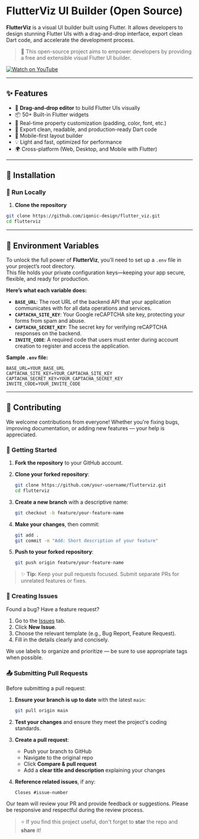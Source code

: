 # FlutterViz UI Builder (Open Source)

**FlutterViz** is a visual UI builder built using Flutter. It allows developers to design stunning Flutter UIs with a drag-and-drop interface, export clean Dart code, and accelerate the development process.

> 🚀 This open-source project aims to empower developers by providing a free and extensible visual Flutter UI builder.

[![Watch on YouTube](https://img.shields.io/badge/Watch%20Demo-YouTube-red?logo=youtube&style=for-the-badge)](https://www.youtube.com/watch?v=CgIGPKeWYB0)

---

## ✨ Features

- 🔧 **Drag-and-drop editor** to build Flutter UIs visually
- 📦 50+ Built-in Flutter widgets
- 🎨 Real-time property customization (padding, color, font, etc.)
- 💾 Export clean, readable, and production-ready Dart code
- 📱 Mobile-first layout builder
- 💡 Light and fast, optimized for performance
- 🌍 Cross-platform (Web, Desktop, and Mobile with Flutter)

---

## 🔧 Installation

### 🚀 Run Locally

1. **Clone the repository**

```bash
git clone https://github.com/iqonic-design/flutter_viz.git
cd flutterviz

```
---
## 🔑 Environment Variables

To unlock the full power of **FlutterViz**, you’ll need to set up a `.env` file in your project’s root directory.  
This file holds your private configuration keys—keeping your app secure, flexible, and ready for production.

**Here’s what each variable does:**

- **`BASE_URL`**: The root URL of the backend API that your application communicates with for all data operations and services.
- **`CAPTACHA_SITE_KEY`**: Your Google reCAPTCHA site key, protecting your forms from spam and abuse.
- **`CAPTACHA_SECRET_KEY`**: The secret key for verifying reCAPTCHA responses on the backend.
- **`INVITE_CODE`**: A required code that users must enter during account creation to register and access the application.

**Sample `.env` file:**
```properties
BASE_URL=YOUR_BASE_URL
CAPTACHA_SITE_KEY=YOUR_CAPTACHA_SITE_KEY
CAPTACHA_SECRET_KEY=YOUR_CAPTACHA_SECRET_KEY
INVITE_CODE=YOUR_INVITE_CODE
```
---

## 🤝 Contributing

We welcome contributions from everyone! Whether you're fixing bugs, improving documentation, or adding new features — your help is appreciated.

### 📌 Getting Started

1. **Fork the repository** to your GitHub account.

2. **Clone your forked repository**:

    ```bash
    git clone https://github.com/your-username/flutterviz.git
    cd flutterviz
    ```

3. **Create a new branch** with a descriptive name:

    ```bash
    git checkout -b feature/your-feature-name
    ```

4. **Make your changes**, then commit:

    ```bash
    git add .
    git commit -m "Add: Short description of your feature"
    ```

5. **Push to your forked repository**:

    ```bash
    git push origin feature/your-feature-name
    ```

> ✨ **Tip:** Keep your pull requests focused. Submit separate PRs for unrelated features or fixes.

### 🐛 Creating Issues

Found a bug? Have a feature request?

1. Go to the [Issues](https://github.com/iqonic-design/flutter_viz/issues) tab.
2. Click **New Issue**.
3. Choose the relevant template (e.g., Bug Report, Feature Request).
4. Fill in the details clearly and concisely.

We use labels to organize and prioritize — be sure to use appropriate tags when possible.

### 📤 Submitting Pull Requests

Before submitting a pull request:

1. **Ensure your branch is up to date** with the latest `main`:

    ```bash
    git pull origin main
    ```

2. **Test your changes** and ensure they meet the project's coding standards.
3. **Create a pull request**:
   * Push your branch to GitHub
   * Navigate to the original repo
   * Click **Compare & pull request**
   * Add a **clear title and description** explaining your changes
4. **Reference related issues**, if any:

    ```
    Closes #issue-number
    ```

Our team will review your PR and provide feedback or suggestions. Please be responsive and respectful during the review process.

> ⭐ If you find this project useful, don't forget to **star** the repo and **share** it!
